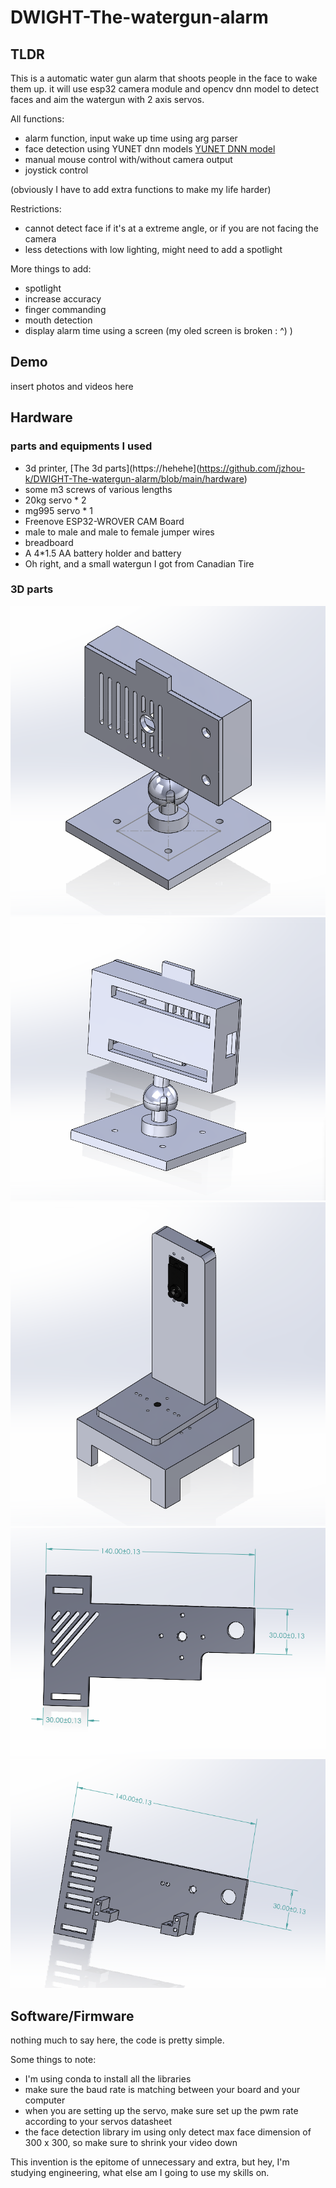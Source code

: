 # DWIGHT-The-watergun-alarm

## TLDR

This is a automatic water gun alarm that shoots people in the face to wake them up.
it will use esp32 camera module and opencv dnn model to detect faces and aim the watergun with 2 axis servos.

All functions:

- alarm function, input wake up time using arg parser
- face detection using YUNET dnn models [YUNET DNN model](https://github.com/jzhou-k/opencv_zoo/tree/master/models/face_detection_yunet)
- manual mouse control with/without camera output
- joystick control

(obviously I have to add extra functions to make my life harder)

Restrictions:

- cannot detect face if it's at a extreme angle, or if you are not facing the camera
- less detections with low lighting, might need to add a spotlight

More things to add:
- spotlight
- increase accuracy
- finger commanding
- mouth detection
- display alarm time using a screen (my oled screen is broken :    ^) )

## Demo

insert photos and videos here

## Hardware

### parts and equipments I used

- 3d printer, [The 3d parts](https://hehehe](https://github.com/jzhou-k/DWIGHT-The-watergun-alarm/blob/main/hardware)
- some m3 screws of various lengths
- 20kg servo * 2
- mg995 servo * 1
- Freenove ESP32-WROVER CAM Board
- male to male and male to female jumper wires
- breadboard
- A 4*1.5 AA battery holder and battery
- Oh right, and a small watergun I got from Canadian Tire

### 3D parts 
![camera holder](https://github.com/jzhou-k/DWIGHT-The-watergun-alarm/blob/main/hardware/esp%20camera%20holder/image.png)
![camera holder backside](https://github.com/jzhou-k/DWIGHT-The-watergun-alarm/blob/main/hardware/esp%20camera%20holder/image%20back.png)
![gun mount](https://github.com/jzhou-k/DWIGHT-The-watergun-alarm/blob/main/hardware/gun%20mount.png)
![gunbrace attachment side](https://github.com/jzhou-k/DWIGHT-The-watergun-alarm/blob/main/hardware/brace%20attachment%20side.png)
![gunbrace trigger side](https://github.com/jzhou-k/DWIGHT-The-watergun-alarm/blob/main/hardware/gun%20brace%20and%20trigger%20servo%20holder.png)

## Software/Firmware

nothing much to say here, the code is pretty simple.

Some things to note:

- I'm using conda to install all the libraries
- make sure the baud rate is matching between your board and your computer
- when you are setting up the servo, make sure set up the pwm rate according to your servos datasheet
- the face detection library im using only detect max face dimension of 300 x 300, so make sure to shrink your video down


This invention is the epitome of unnecessary and extra, but hey, I'm studying engineering, what else am I going to use my skills on.
